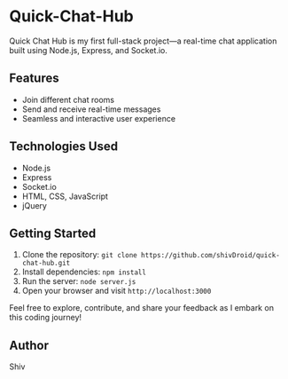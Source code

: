 # Quick-Chat-Hub
Quick Chat Hub is my first full-stack project—a real-time chat application built using Node.js, Express, and Socket.io.

## Features

- Join different chat rooms
- Send and receive real-time messages
- Seamless and interactive user experience

## Technologies Used

- Node.js
- Express
- Socket.io
- HTML, CSS, JavaScript
- jQuery

## Getting Started

1. Clone the repository: `git clone https://github.com/shivDroid/quick-chat-hub.git`
2. Install dependencies: `npm install`
3. Run the server: `node server.js`
4. Open your browser and visit `http://localhost:3000`

Feel free to explore, contribute, and share your feedback as I embark on this coding journey!

## Author
Shiv
